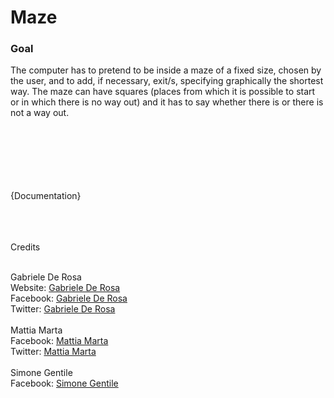 # Maze

<h3>Goal</h3>
The computer has to pretend to be inside a maze of a fixed size, chosen by the user, and to add, if necessary, exit/s, specifying graphically the shortest way. The maze can have squares (places from which it is possible to start or in which there is no way out) and it has to say whether there is or there is not a way out. 



<br><br><br><br><br><br>{Documentation}<br><br><br><br>



Credits

<br>
Gabriele De Rosa<br>
Website: <a href="http://www.derosagabriele.com">Gabriele De Rosa</a><br>
Facebook: <a href="http://www.facebook.com/derogab">Gabriele De Rosa</a><br>
Twitter: <a href="http://www.twitter.com/derogab">Gabriele De Rosa</a><br>

<br>
Mattia Marta<br>
Facebook: <a href="http://www.facebook.com/mattia.marta">Mattia Marta</a><br>
Twitter: <a href="http://www.twitter.com/Serious_Tia">Mattia Marta</a><br>

<br>
Simone Gentile<br>
Facebook: <a href="http://www.facebook.com/simone.gentile.737">Simone Gentile</a><br>
